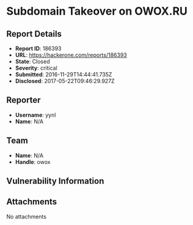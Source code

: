 # Subdomain Takeover on OWOX.RU

## Report Details
- **Report ID**: 186393
- **URL**: https://hackerone.com/reports/186393
- **State**: Closed
- **Severity**: critical
- **Submitted**: 2016-11-29T14:44:41.735Z
- **Disclosed**: 2017-05-22T09:46:29.927Z

## Reporter
- **Username**: yynl
- **Name**: N/A

## Team
- **Name**: N/A
- **Handle**: owox

## Vulnerability Information


## Attachments
No attachments
